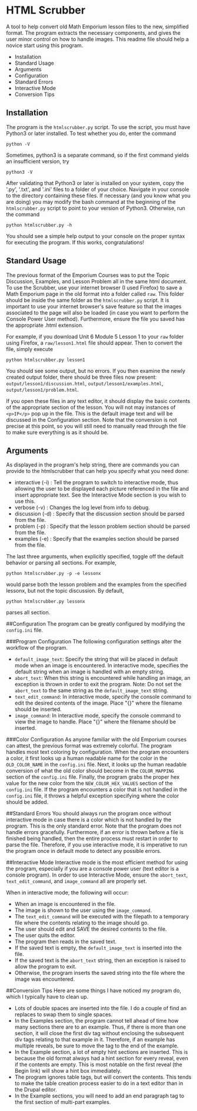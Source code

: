 # HTML Scrubber

A tool to help convert old Math Emporium lesson files to the new, simplified format. The program extracts the necessary components, and gives the user minor control on how to handle images. This readme file should help a novice start using this program.

* Installation
* Standard Usage
* Arguments
* Configuration
* Standard Errors
* Interactive Mode
* Conversion Tips

## Installation
The program is the `htmlscrubber.py` script. To use the script, you must have Python3 or later installed. To test whether you do, enter the command

```python -V```

Sometimes, python3 is a separate command, so if the first command yields an insufficient version, try

```python3 -V```

After validating that Python3 or later is installed on your system, copy the '.py', '.txt', and '.ini' files to a folder of your choice. Navigate in your console to the directory containing these files. If necessary (and you know what you are doing) you may modify the bash command at the beginning of the `htmlscrubber.py` script to point to your version of Python3. Otherwise, run the command

```python htmlscrubber.py -h```

You should see a simple help output to your console on the proper syntax for executing the program. If this works, congratulations!

## Standard Usage
The previous format of the Emporium Courses was to put the Topic Discussion, Examples, and Lesson Problem all in the same html document. To use the Scrubber, use your internet browser (I used Firefox) to save a Math Emporium page in the old format into a folder called `raw`. This folder should be inside the same folder as the `htmlscrubber.py` script. It is important to use your internet browser's save feature so that the images associated to the page will also be loaded (in case you want to perform the Console Power User method). Furthermore, ensure the file you saved has the appropriate .html extension.

For example, if you download Unit 6 Module 5 Lesson 1 to your `raw` folder using Firefox, a `raw/lesson1.html` file should appear. Then to convert the file, simply execute

```python htmlscrubber.py lesson1```

You should see some output, but no errors. If you then examine the newly created output folder, there should be three files now present: `output/lesson1/discussion.html`, `output/lesson1/examples.html`, `output/lesson1/problem.html`.

If you open these files in any text editor, it should display the basic contents of the appropriate section of the lesson. You will not may instances of `<p>IP</p>` pop up in the file. This is the default image text and will be discussed in the Configuration section. Note that the conversion is not precise at this point, so you will still need to manually read through the file to make sure everything is as it should be.

## Arguments
As displayed in the program's help string, there are commands you can provide to the htmlscrubber that can help you specify what you need done:

* interactive (-i) : Tell the program to switch to interactive mode, thus allowing the user to be displayed each picture referenced in the file and insert appropriate text. See the Interactive Mode section is you wish to use this.
* verbose (-v) : Changes the log level from info to debug.
* discussion (-d) : Specify that the discussion section should be parsed from the file.
* problem (-p) : Specify that the lesson problem section should be parsed from the file.
* examples (-e) : Specify that the examples section should be parsed from the file.

The last three arguments, when explicitly specified, toggle off the default behavior or parsing all sections. For example,

```python htmlscrubber.py -p -e lessonx```

would parse both the lesson problem and the examples from the specified lessonx, but not the topic discussion. By default,

```python htmlscrubber.py lessonx```

parses all section.

##Configuration
The program can be greatly configured by modifying the `config.ini` file.

###Program Configuration
The following configuration settings alter the workflow of the program.

* `default_image_text`: Specify the string that will be placed in default mode when an image is encountered. In interactive mode, specifies the default string when an image is handled with an empty string.
* `abort_text`: When this string is encountered while handling an image, an exception is thrown in order to exit the program. Note: Do not set the `abort_text` to the same string as the `default_image_text` string.
* `text_edit_command`: In interactive mode, specify the console command to edit the desired contents of the image. Place "{}" where the filename should be inserted.
* `image_command`: In interactive mode, specify the console command to view the image to handle. Place "{}" where the filename should be inserted.

###Color Configuration
As anyone familiar with the old Emporium courses can attest, the previous format was extremely colorful. The program handles most text coloring by configuration. When the program encounters a color, it first looks up a human readable name for the color in the `OLD_COLOR_NAME` in the `config.ini` file. Next, it looks up the human readable conversion of what the old color should become in the `COLOR_MAPPING` section of the `config.ini` file. Finally, the program grabs the proper hex value for the new color from the `NEW_COLOR_HEX_VALUES` section of the `config.ini` file. If the program encounters a color that is not handled in the `config.ini` file, it throws a helpful exception specifying where the color should be added.

##Standard Errors
You should always run the program once without interactive mode in case there is a color which is not handled by the program. This is the only standard error. Note that the program does not handle errors gracefully. Furthermore, if an error is thrown before a file is finished being handled, then the entire process must restart in order to parse the file. Therefore, if you use interactive mode, it is imperative to run the program once in default mode to detect any possible errors.

##Interactive Mode
Interactive mode is the most efficient method for using the program, especially if you are a console power user (text editor is a console program). In order to use Interactive Mode, ensure the `abort_text`, `text_edit_command`, and `image_command` all are properly set.

When in interactive mode, the following will occur:

* When an image is encountered in the file.
* The image is shown to the user using the `image_command`.
* The `text_edit_command` will be executed with the filepath to a temporary file where the contents relating to the image should go.
* The user should edit and SAVE the desired contents to the file.
* The user quits the editor.
* The program then reads in the saved text.
* If the saved text is empty, the `default_image_text` is inserted into the file.
* If the saved text is the `abort_text` string, then an exception is raised to allow the program to exit.
* Otherwise, the program inserts the saved string into the file where the image was encountered.

##Conversion Tips
Here are some things I have noticed my program do, which I typically have to clean up.

* Lots of double spaces are inserted into the file. I do a couple of find an replaces to swap them to single spaces.
* In the Examples section, the program cannot tell ahead of time how many sections there are to an example. Thus, if there is more than one section, it will close the first div tag without enclosing the subsequent div tags relating to that example in it. Therefore, if an example has multiple reveals, be sure to move the </div> tag to the end of the example.
* In the Example section, a lot of empty hint sections are inserted. This is because the old format always had a hint section for every reveal, even if the contents are empty. This is most notable on the first reveal (the Begin link) will show a hint box immediately.
* The program ignores table tags, but will convert the contents. This tends to make the table creation process easier to do in a text editor than in the Drupal editor.
* In the Example sections, you will need to add an end paragraph tag to the first section of multi-part examples.
